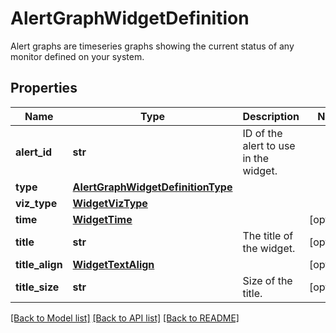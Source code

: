 # AlertGraphWidgetDefinition

Alert graphs are timeseries graphs showing the current status of any monitor defined on your system.
## Properties
Name | Type | Description | Notes
------------ | ------------- | ------------- | -------------
**alert_id** | **str** | ID of the alert to use in the widget. | 
**type** | [**AlertGraphWidgetDefinitionType**](AlertGraphWidgetDefinitionType.md) |  | 
**viz_type** | [**WidgetVizType**](WidgetVizType.md) |  | 
**time** | [**WidgetTime**](WidgetTime.md) |  | [optional] 
**title** | **str** | The title of the widget. | [optional] 
**title_align** | [**WidgetTextAlign**](WidgetTextAlign.md) |  | [optional] 
**title_size** | **str** | Size of the title. | [optional] 

[[Back to Model list]](README.md#documentation-for-models) [[Back to API list]](README.md#documentation-for-api-endpoints) [[Back to README]](README.md)


